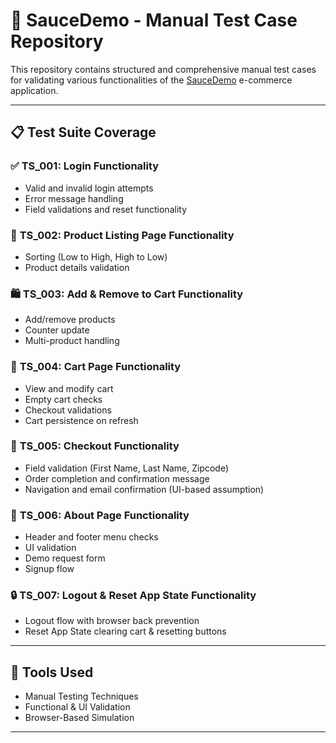 # 🧪 SauceDemo - Manual Test Case Repository

This repository contains structured and comprehensive manual test cases for validating various functionalities of the [SauceDemo](https://www.saucedemo.com/) e-commerce application.

---

## 📋 Test Suite Coverage

### ✅ **TS_001: Login Functionality**
- Valid and invalid login attempts
- Error message handling
- Field validations and reset functionality

### 🛒 **TS_002: Product Listing Page Functionality**
- Sorting (Low to High, High to Low)
- Product details validation

### 🛍️ **TS_003: Add & Remove to Cart Functionality**
- Add/remove products
- Counter update
- Multi-product handling

### 🛒 **TS_004: Cart Page Functionality**
- View and modify cart
- Empty cart checks
- Checkout validations
- Cart persistence on refresh

### 🧾 **TS_005: Checkout Functionality**
- Field validation (First Name, Last Name, Zipcode)
- Order completion and confirmation message
- Navigation and email confirmation (UI-based assumption)

### 📄 **TS_006: About Page Functionality**
- Header and footer menu checks
- UI validation
- Demo request form
- Signup flow

### 🔒 **TS_007: Logout & Reset App State Functionality**
- Logout flow with browser back prevention
- Reset App State clearing cart & resetting buttons

---

## 🔧 Tools Used
- Manual Testing Techniques
- Functional & UI Validation
- Browser-Based Simulation

---
